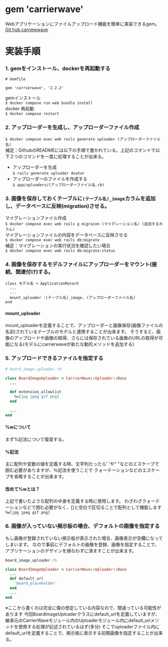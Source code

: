 # gem 'carrierwave'
Webアプリケーションにファイルアップロード機能を簡単に実装できるgem。<br>
[Git hub carriewwave](https://github.com/carrierwaveuploader/carrierwave)<br>
# 実装手順
### 1. gemをインストール、dockerを再起動する
```
# Gemfile

gem 'carrierwave', '2.2.2'
```
gemインストール<br>
`$ docker compose run web bundle install`<br>
docker 再起動<br>
`$ docker compose restart`<br>
### 2. アップローダーを生成し、アップローダーファイル作成<br>
`$ docker compose exec web rails generate uploader (アップローダーファイル名)`<br>
補足：GithubのREADMEには以下の手順で書かれている。上記のコマンドで以下２つのコマンドを一度に処理することが出来る。
  - アップローダーを生成<br>
  `$ rails generate uploader Avatar`<br>
  - アップローダーのファイルを作成する<br>
  `$ app/uploaders/(アップローダーファイル名.rb)`
### 3. 画像を保存しておくテーブルに`(テーブル名)_image`カラムを追加し、データベースに反映(migration)させる。
マイグレーションファイル作成<br>
`$ docker compose exec web rails g migraion (マイグレーション名) (追加するカラム)`<br>
マイグレーションファイルの内容をデータベースに反映させる<br>
`$ docker compose exec web rails db:migrate`<br>
補足：マイグレーションの実行状況を確認したい場合<br>
`$ docker compose exec web rails db:migrate:status`<br>
### 4. 画像を保存するモデルファイルにアップローダーをマウント(接続、関連付け)する。
```
class モデル名 < ApplicationRecord
  ...
  ...
  mount_uploader :(テーブル名)_image, (アップローダーファイル名)
end
```
#### mount_uploader
mount_uploaderを定義することで、アップローダーと画像保存(画像ファイルの名前)されているテーブルのモデルと連携することが出来ます。
そうすると、画像のアップロードや画像の取得、さらには保存されている画像のURLの取得が可能になる(モデルにcarrierwaveが新たな動的メソッドを追加する)
### 5. アップロードできるファイルを指定する
```ruby
# board_image_uploader.rb

class BoardImageUploader < CarrierWave::Uploader::Base
  ...

  def extension_allowlist
    %w[jpg jpeg gif png]
  end

  ...
end
```
#### %wについて
まず%記法について復習する。
#### %記法
主に配列や変数の値を定義する時、文字列だったら' 'や" "などのエスケープで囲む必要がありますが、％記法を使うことで
クォーテーションなどのエスケープを省略することが出来ます。
#### 改めて%wとは？
上記で書いたような配列の中身を定義する時に使用します。
わざわざクォーテーションなどで囲む必要がなく、[]と空白で区切ることで配列として機能します
`%w[jpg jpeg gif png]`
### 6. 画像が入っていない掲示板の場合、デフォルトの画像を指定する
もし画像が登録されていない掲示板が表示された場合、画像表示が空欄になってしまいます。
なので事前にデフォルトの画像を登録、画像を指定することで、アプリケーションのデザインを損なわずに済ますことが出来ます。
```ruby
board_image_uploader.rb

class BoardImageUploader < CarrierWave::Uploader::Base
  ...
  def default_url
    'board_placeholder'
  end
  ...
end
```
※ここから書くのは完全に僕の想定している内容なので、間違っている可能性があります
今回BoardImageUploaderクラスにdefault_urlを定義していますが、
継承元のCarrierWaveモジュール内のUploaderモジュール内にdefault_urlメソッドを使用する処理が記述されているはず(多分)
そこでuploaderファイル内にdefault_urlを定義することで、掲示板に表示する初期画像を指定することが出来る。
